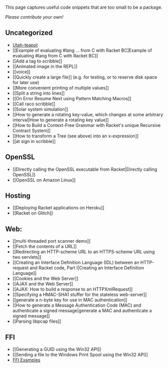 This page captures useful code snippets that are too small to be a package. 

_Please contribute your own!_

## Uncategorized
* [Utah-teapot](https://github.com/racket-artifacts/Utah-teapot)
* [[Example of evaluating #lang ... from C with Racket BC|Example of evaluating #lang from C with Racket BC]]
* [[Add a tag to scribble]]
* [[Animated image in the REPL]]
* [[voice]] 
* [[Quickly create a large file]]  (e.g. for testing, or to reserve disk space for later use)  
* [[More convenient printing of multiple values]]  
* [[Split a string into lines]]  
* [[On Error Resume Next using Pattern Matching Macros]]  
* [[Call raco scribble]]  
* [[Solar system simulation]]  
* [[How to generate a rotating key-value, which changes at some arbitrary interval|How to generate a rotating key value]]  
* [[How to Build a Context-Free Grammar with Racket's unique Recursive Contract System]]  
* [[How to transform a Tree (see above) into an x-expression]]  
* [[at sign in scribble]]

## OpenSSL   
* [[Directly calling the OpenSSL executable from Racket|Directly calling OpenSSL]]  
* [[OpenSSL on Amazon Linux]]  

## Hosting
* [[Deploying Racket applications on Heroku]]
* [[Racket on Glitch]]

## Web:  

* [[multi-threaded port scanner demo]]  
* [[Fetch the contents of a URL]]  
* [[Redirecting an HTTP-scheme URL to an HTTPS-scheme URL using two servlets]]  
* [[Creating an Interface Definition Language (IDL) between an HTTP-request and Racket code, Part I|Creating an Interface Definition Language]]  
* [[Cookies and the Web Server]]  
* [[AJAX and the Web Server]]  
* [[AJAX: How to build a response to an HTTPXmlRequest]]  
* [[Specifying a HMAC-SHA1 stuffer for the stateless web-server]]  
* [[generate a n-byte key for use in MAC authentication]]  
* [[How to generate a Message Authentication Code (MAC) and authenticate a signed message|generate a MAC and authenticate a signed message]]  
* [[Parsing libpcap files]]  

## FFI 
* [[Generating a GUID using the Win32 API]]  
* [[Sending a file to the Windows Print Spool using the Win32 API]]  
* [FFI Examples](https://github.com/dyoo/ffi-tutorial/tree/master/ffi/tutorial/examples)
